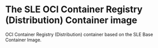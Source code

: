 # The SLE OCI Container Registry (Distribution) Container image

OCI Container Registry (Distribution) container based on the SLE Base Container Image.
